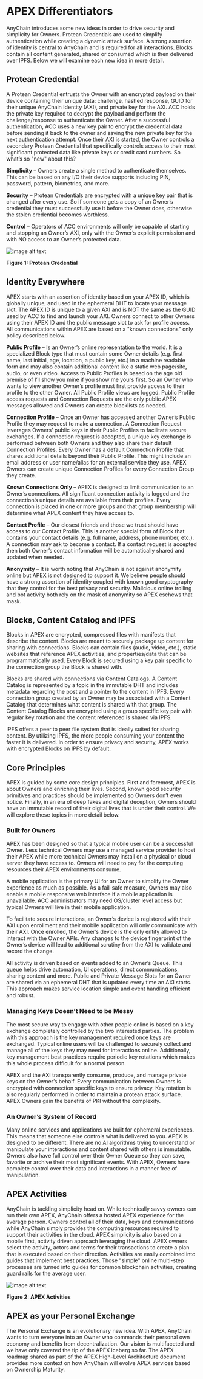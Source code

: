 # APEX Differentiators

AnyChain introduces some new ideas in order to drive security and simplicity for Owners. Protean Credentials are used to simplify authentication while creating a dynamic attack surface. A strong assertion of identity is central to AnyChain and is required for all interactions. Blocks contain all content generated, shared or consumed which is then delivered over IPFS. Below we will examine each new idea in more detail.

## Protean Credential

A Protean Credential entrusts the Owner with an encrypted payload on their device containing their unique data: challenge, hashed response, GUID for their unique AnyChain Identity (AXI), and private key for the AXI. ACC holds the private key required to decrypt the payload and perform the challenge/response to authenticate the Owner. After a successful authentication, ACC uses a new key pair to encrypt the credential data before sending it back to the owner and saving the new private key for the next authentication attempt. Once their AXI is started, the Owner controls a secondary Protean Credential that specifically controls access to their most significant protected data like private keys or credit card numbers. So what’s so "new" about this?

**Simplicity** – Owners create a single method to authenticate themselves. This can be based on any I/O their device supports including PIN, password, pattern, biometrics, and more.

**Security** – Protean Credentials are encrypted with a unique key pair that is changed after every use. So if someone gets a copy of an Owner’s credential they must successfully use it before the Owner does, otherwise the stolen credential becomes worthless.

**Control** – Operators of ACC environments will only be capable of starting and stopping an Owner’s AXI, only with the Owner’s explicit permission and with NO access to an Owner’s protected data.

![image alt text](image_0a.png)

**Figure 1:  Protean Credential**

## Identity Everywhere

APEX starts with an assertion of identity based on your APEX ID, which is globally unique, and used in the ephemeral DHT to locate your message slot. The APEX ID is unique to a given AXI and is NOT the same as the GUID used by ACC to find and launch your AXI. Owners connect to other Owners using their APEX ID and the public message slot to ask for profile access. All communications within APEX are based on a "known connections" only policy described below.

**Public Profile** – Is an Owner’s online representation to the world. It is a specialized Block type that must contain some Owner details (e.g. first name, last initial, age, location, a public key, etc.) in a machine readable form and may also contain additional content like a static web page/site, audio, or even video. Access to Public Profiles is based on the age old premise of I’ll show you mine if you show me yours first. So an Owner who wants to view another Owner’s profile must first provide access to their profile to the other Owner. All Public Profile views are logged. Public Profile access requests and Connection Requests are the only public APEX messages allowed and Owners can create blocklists as needed.

**Connection Profile** – Once an Owner has accessed another Owner’s Public Profile they may request to make a connection. A Connection Request leverages Owners’ public keys in their Public Profiles to facilitate secure exchanges. If a connection request is accepted, a unique key exchange is performed between both Owners and they also share their default Connection Profiles. Every Owner has a default Connection Profile that shares additional details beyond their Public Profile. This might include an email address or user name/alias  for an external service they use. APEX Owners can create unique Connection Profiles for every Connection Group they create.

**Known Connections Only** – APEX is designed to limit communication to an Owner’s connections. All significant connection activity is logged and the connection’s unique details are available from their profiles. Every connection is placed in one or more groups and that group membership will determine what APEX content they have access to.

**Contact Profile** – Our closest friends and those we trust should have access to our Contact Profile. This is another special form of Block that contains your contact details (e.g. full name, address, phone number, etc.). A connection may ask to become a contact. If a contact request is accepted then both Owner’s contact information will be automatically shared and updated when needed.

**Anonymity** – It is worth noting that AnyChain is not against anonymity online but APEX is not designed to support it. We believe people should have a strong assertion of identity coupled with known good cryptography that they control for the best privacy and security. Malicious online trolling and bot activity both rely on the mask of anonymity so APEX eschews that mask.

## Blocks, Content Catalog and IPFS

Blocks in APEX are encrypted, compressed files with manifests that describe the content. Blocks are meant to securely package up content for sharing with connections. Blocks can contain files (audio, video, etc.), static websites that reference APEX activities, and properties/data that can be programmatically used. Every Block is secured using a key pair specific to the connection group the Block is shared with.

Blocks are shared with connections via Content Catalogs. A Content Catalog is represented by a topic in the immutable DHT and includes metadata regarding the post and a pointer to the content in IPFS. Every connection group created by an Owner may be associated with a Content Catalog that determines what content is shared with that group. The Content Catalog Blocks are encrypted using a group specific key pair with regular key rotation and the content referenced is shared via IPFS.

IPFS offers a peer to peer file system that is ideally suited for sharing content. By utilizing IPFS, the more people consuming your content the faster it is delivered. In order to ensure privacy and security, APEX works with encrypted Blocks on IPFS by default.

## Core Principles

APEX is guided by some core design principles. First and foremost, APEX is about Owners and enriching their lives. Second, known good security primitives and practices should be implemented so Owners don’t even notice. Finally, in an era of deep fakes and digital deception, Owners should have an immutable record of their digital lives that is under their control. We will explore these topics in more detail below.

### Built for Owners

APEX has been designed so that a typical mobile user can be a successful Owner. Less technical Owners may use a managed service provider to host their APEX while more technical Owners may install on a physical or cloud server they have access to. Owners will need to pay for the computing resources their APEX environments consume.

A mobile application is the primary UI for an Owner to simplify the Owner experience as much as possible. As a fail-safe measure, Owners may also enable a mobile responsive web interface if a mobile application is unavailable. ACC administrators may need OS/cluster level access but typical Owners will live in their mobile application.

To facilitate secure interactions, an Owner’s device is registered with their AXI upon enrollment and their mobile application will only communicate with their AXI. Once enrolled, the Owner’s device is the only entity allowed to interact with the Owner APIs. Any changes to the device fingerprint of the Owner’s device will lead to additional scrutiny from the AXI to validate and record the change.

All activity is driven based on events added to an Owner’s Queue. This queue helps drive automation, UI operations, direct communications, sharing content and more. Public and Private Message Slots for an Owner are shared via an ephemeral DHT that is updated every time an AXI starts. This approach makes service location simple and event handling efficient and robust.

### Managing Keys Doesn’t Need to be Messy

The most secure way to engage with other people online is based on a key exchange completely controlled by the two interested parties. The problem with this approach is the key management required once keys are exchanged. Typical online users will be challenged to securely collect and manage all of the keys they may need for interactions online. Additionally, key management best practices require periodic key rotations which makes this whole process difficult for a normal person.

APEX and the AXI transparently consume, produce, and manage private keys on the Owner’s behalf. Every communication between Owners is encrypted with connection specific keys to ensure privacy. Key rotation is also regularly performed in order to maintain a protean attack surface. APEX Owners gain the benefits of PKI without the complexity.

### An Owner’s System of Record

Many online services and applications are built for ephemeral experiences. This means that someone else controls what is delivered to you. APEX is designed to be different. There are no AI algorithms trying to understand or manipulate your interactions and content shared with others is immutable. Owners also have full control over their Owner Queue so they can save, favorite or archive their most significant events. With APEX, Owners have complete control over their data and interactions in a manner free of manipulation.

## APEX Activities

AnyChain is tackling simplicity head on. While technically savvy owners can run their own APEX, AnyChain offers a hosted APEX experience for the average person. Owners control all of their data, keys and communications while AnyChain simply provides the computing resources required to support their activities in the cloud. APEX simplicity is also based on a mobile first, activity driven approach leveraging the cloud. APEX owners select the activity, actors and terms for their transactions to create a plan that is executed based on their direction. Activities are easily combined into guides that implement best practices. Those "simple" online multi-step processes are turned into guides for common blockchain activities, creating guard rails for the average user.

![image alt text](image_1a.png)

**Figure 2:  APEX Activities**

## APEX as your Personal Exchange

The Personal Exchange is an evolutionary new idea. With APEX, AnyChain wants to turn everyone into an Owner who commands their personal own economy and benefits from decentralization. Our vision is multifaceted and we have only covered the tip of the APEX iceberg so far. The APEX roadmap shared as part of the APEX High-Level Architecture document provides more context on how AnyChain will evolve APEX services based on Ownership Maturity.

